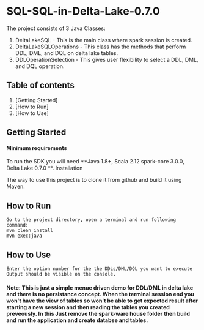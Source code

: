 # SQL-SQL-in-Delta-Lake-0.7.0

The project consists of 3 Java Classes:

1. DeltaLakeSQL - This is the main class where spark session is created.
2. DeltaLakeSQLOperations - This class has the methods that perform DDL, DML, and DQL on delta lake tables.
3. DDLOperationSelection - This gives user flexibility to select a DDL, DML, and DQL operation.


## Table of contents

1.  [Getting Started]  
2.  [How to Run] 
3.  [How to Use] 
    
## Getting Started
#### Minimum requirements

To run the SDK you will need **Java 1.8+, Scala 2.12 spark-core 3.0.0, Delta Lake 0.7.0 **.
Installation

The way to use this project is to clone it from github and build it using Maven.
## How to Run
    Go to the project directory, open a terminal and run following command:
    mvn clean install
    mvn exec:java

## How to Use

    Enter the option number for the the DDLs/DML/DQL you want to execute
    Output should be visible on the console.
    
#### Note: This is just a simple menue driven demo for DDL/DML in delta lake and there is no persistance concept. When the terminal session end you won't have the view of tables so won't be able to get expected result after starting a new session and then reading the tables you created preveously. In this Just remove the spark-ware house folder then build and run the application and create databse and tables.

    

